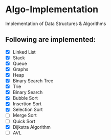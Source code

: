 # Algo-Implementation
Implementation of Data Structures &amp; Algorithms

## Following are implemented:
- [x] Linked List
- [x] Stack
- [x] Queue
- [x] Graphs
- [x] Heap
- [x] Binary Search Tree
- [x] Trie
- [x] Binary Search
- [x] Bubble Sort
- [x] Insertion Sort
- [x] Selection Sort
- [ ] Merge Sort
- [ ] Quick Sort
- [x] Dijkstra Algorithm
- [ ] AVL
